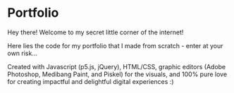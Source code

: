 # Portfolio

Hey there! Welcome to my secret little corner of the internet!

Here lies the code for my portfolio that I made from scratch - enter at your own risk...

Created with Javascript (p5.js, jQuery), HTML/CSS, graphic editors (Adobe Photoshop, Medibang Paint, and Piskel) for the visuals, and 100% pure love for creating impactful and delightful digital experiences :)
